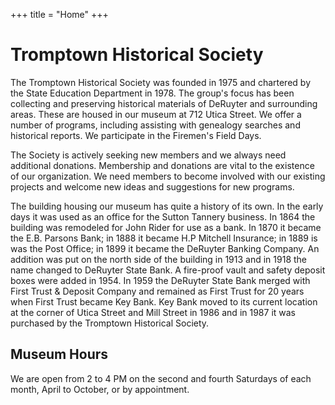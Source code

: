 +++
title = "Home"
+++

# Tromptown Historical Society

The Tromptown Historical Society was founded in 1975 and chartered by the State
Education Department in 1978. The group's focus has been collecting and
preserving historical materials of DeRuyter and surrounding areas. These are
housed in our museum at 712 Utica Street. We offer a number of programs,
including assisting with genealogy searches and historical reports. We
participate in the Firemen's Field Days.

The Society is actively seeking new members and we always need additional
donations. Membership and donations are vital to the existence of our
organization. We need members to become involved with our existing projects and
welcome new ideas and suggestions for new programs.

The building housing our museum has quite a history of its own. In the early
days it was used as an office for the Sutton Tannery business. In 1864 the
building was remodeled for John Rider for use as a bank. In 1870 it became the
E.B. Parsons Bank; in 1888 it became H.P Mitchell Insurance; in 1889 is was the
Post Office; in 1899 it became the DeRuyter Banking Company. An addition was put
on the north side of the building in 1913 and in 1918 the name changed to
DeRuyter State Bank. A fire-proof vault and safety deposit boxes were added
in 1954. In 1959 the DeRuyter State Bank merged with First Trust & Deposit
Company and remained as First Trust for 20 years when First Trust became Key
Bank. Key Bank moved to its current location at the corner of Utica Street and
Mill Street in 1986 and in 1987 it was purchased by the Tromptown Historical
Society.

## Museum Hours

We are open from 2 to 4 PM on the second and fourth Saturdays of each month,
April to October, or by appointment.
